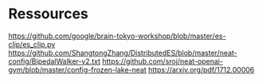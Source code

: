 # Ressources 
https://github.com/google/brain-tokyo-workshop/blob/master/es-clip/es_clip.py
https://github.com/ShangtongZhang/DistributedES/blob/master/neat-config/BipedalWalker-v2.txt
https://github.com/sroj/neat-openai-gym/blob/master/config-frozen-lake-neat
https://arxiv.org/pdf/1712.00006